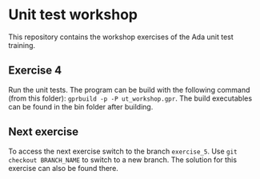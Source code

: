 # Unit test workshop
This repository contains the workshop exercises of the Ada unit test training.

## Exercise 4
Run the unit tests.
The program can be build with the following command (from this folder): `gprbuild -p -P ut_workshop.gpr`.
The build executables can be found in the bin folder after building.

## Next exercise
To access the next exercise switch to the branch `exercise_5`. Use `git checkout BRANCH_NAME` to switch to a new branch.
The solution for this exercise can also be found there.
